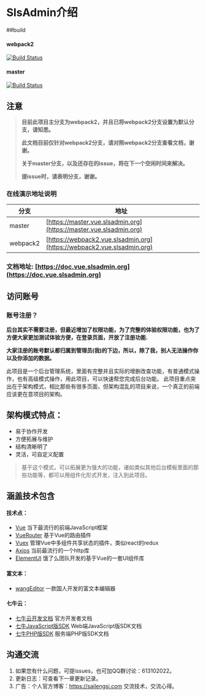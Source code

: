 # SlsAdmin介绍

##build
#### webpack2
[![Build Status](https://travis-ci.org/sailengsi/sls-admin.svg?branch=webpack2)](https://travis-ci.org/sailengsi/sls-admin)
#### master
[![Build Status](https://travis-ci.org/sailengsi/sls-admin.svg?branch=master)](https://travis-ci.org/sailengsi/sls-admin)

## 注意
> **目前此项目主分支为webpack2，并且已将webpack2分支设置为默认分支，请知悉。**
> 
> **此文档目前仅针对webpack2分支，请对照webpack2分支查看文档，谢谢。**
> 
> **关于master分支，以及还存在的issue，将在下一个空闲时间来解决。**
>
> **提issue时，请表明分支，谢谢。**

### **在线演示地址说明**
分支        |      地址    | 
| --- | --- | 
| master        |     [https://master.vue.slsadmin.org](https://master.vue.slsadmin.org)   | 
| webpack2        |      [https://webpack2.vue.slsadmin.org](https://webpack2.vue.slsadmin.org)   |

### 文档地址:  [https://doc.vue.slsadmin.org](https://doc.vue.slsadmin.org)



## 访问账号
### 账号注册？
**后台其实不需要注册，但最近增加了权限功能，为了完整的体验权限功能，也为了方便大家更加测试体验方便，在登录页面，开放了注册功能.**

**大家注册的账号默认都归属到管理员(我)的下边，所以，除了我，别人无法操作你以及你添加的数据。**


此项目是一个后台管理系统，里面有完整并且实际的增删改查功能，有普通模式操作，也有高级模式操作，用此项目，可以快速帮您完成后台功能。
此项目重点突出在于架构模式，相比那些有很多页面，但架构混乱的项目来说，一个真正的前端应该更在意项目的架构。


## 架构模式特点：
* 易于协作开发
* 方便拓展与维护
* 结构清晰明了
* 灵活，可自定义配置


> 基于这个模式，可以拓展更为强大的功能，诸如类似其他后台模板里面的那些功能等，都可以用组件化形式开发，注入到此项目。



## 涵盖技术包含

#### 技术点：
* [Vue](http://cn.vuejs.org/) 当下最流行的前端JavaScript框架
* [VueRouter](https://router.vuejs.org/zh-cn/) 基于Vue的路由插件
* [Vuex](https://vuex.vuejs.org/zh-cn/) 管理Vue中多组件共享状态的插件，类似react的redux
* [Axios](https://github.com/mzabriskie/axios) 当前最流行的一个http库
* [ElementUI](https://github.com/ElemeFE/element) 饿了么团队开发的基于Vue的一套UI组件库

#### 富文本：
* [wangEditor](http://www.wangeditor.com/) 一款国人开发的富文本编辑器

#### 七牛云：
* [七牛云开发文档](https://developer.qiniu.com/) 官方开发者文档
* [七牛JavaScript版SDK](https://developer.qiniu.com/kodo/sdk/1283/javascript) Web端JavaScript版SDK文档
* [七牛PHP版SDK](https://developer.qiniu.com/kodo/sdk/1241/php) 服务端PHP版SDK文档


## 沟通交流
 1. 如果您有什么问题，可提issues，也可加QQ群讨论：613102022。
 2. 更新日志：可查看下一章更新记录。
 3. 广告：个人官方博客：https://sailengsi.com 交流技术，交流心得。

 
 


